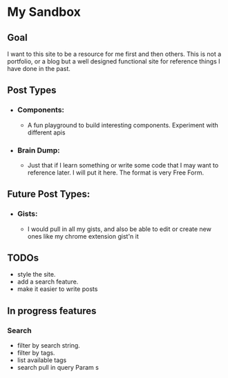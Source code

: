 # My Sandbox

## Goal

I want to this site to be a resource for me first and then others. This is not a portfolio, or a blog but a well designed functional site for reference things I have done in the past.

## Post Types

- ### Components:
  - A fun playground to build interesting components. Experiment with different apis
- ### Brain Dump:
  - Just that if I learn something or write some code that I may want to reference later. I will put it here. The format is very Free Form.

## Future Post Types:

- ### Gists:
  - I would pull in all my gists, and also be able to edit or create new ones like my chrome extension gist'n it

## TODOs

- style the site.
- add a search feature.
- make it easier to write posts

## In progress features

### Search

- filter by search string.
- filter by tags.
- list available tags
- search pull in query Param s
